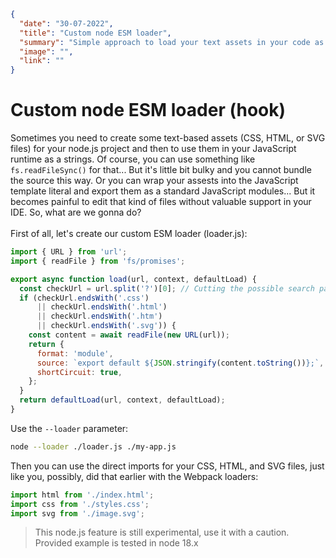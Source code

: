 ```json
{
  "date": "30-07-2022",
  "title": "Custom node ESM loader",
  "summary": "Simple approach to load your text assets in your code as JS-modules.",
  "image": "",
  "link": ""
}
```
# Custom node ESM loader (hook)

Sometimes you need to create some text-based assets (CSS, HTML, or SVG files) for your node.js project and then to use them in your JavaScript runtime as a strings. Of course, you can use something like `fs.readFileSync()` for that... But it's little bit bulky and you cannot bundle the source this way. Or you can wrap your assests into the JavaScript template literal and export them as a standard JavaScript modules... But it becomes painful to edit that kind of files without valuable support in your IDE. So, what are we gonna do?
\
\
First of all, let's create our custom ESM loader (loader.js):
```js
import { URL } from 'url';
import { readFile } from 'fs/promises';

export async function load(url, context, defaultLoad) {
  const checkUrl = url.split('?')[0]; // Cutting the possible search parameters
  if (checkUrl.endsWith('.css') 
      || checkUrl.endsWith('.html') 
      || checkUrl.endsWith('.htm') 
      || checkUrl.endsWith('.svg')) {
    const content = await readFile(new URL(url));
    return {
      format: 'module',
      source: `export default ${JSON.stringify(content.toString())};`,
      shortCircuit: true,
    };
  }
  return defaultLoad(url, context, defaultLoad);
}
```

Use the `--loader` parameter:
```bash
node --loader ./loader.js ./my-app.js
```

Then you can use the direct imports for your CSS, HTML, and SVG files, just like you, possibly, did that earlier with the Webpack loaders:
```js
import html from './index.html';
import css from './styles.css';
import svg from './image.svg';
```

> This node.js feature is still experimental, use it with a caution. Provided example is tested in node 18.x